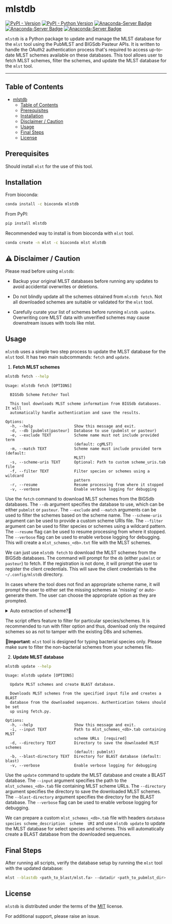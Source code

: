 # mlstdb

[![PyPI - Version](https://img.shields.io/pypi/v/mlstdb.svg)](https://pypi.org/project/mlstdb)
[![PyPI - Python Version](https://img.shields.io/pypi/pyversions/mlstdb.svg)](https://pypi.org/project/mlstdb)
[![Anaconda-Server Badge](https://anaconda.org/bioconda/mlstdb/badges/version.svg)](https://anaconda.org/bioconda/mlstdb)
[![Anaconda-Server Badge](https://anaconda.org/bioconda/mlstdb/badges/license.svg)](https://anaconda.org/bioconda/mlstdb)
[![Anaconda-Server Badge](https://anaconda.org/bioconda/mlstdb/badges/downloads.svg)](https://anaconda.org/bioconda/mlstdb)

`mlstdb` is a Python package to update and manage the MLST database for the `mlst` tool using the PubMLST and BIGSdb Pasteur APIs. It is written to handle the OAuth2 authentication process that's required to access up-to-date MLST schemes available on these databases. This tool allows user to fetch MLST schemes, filter the schemes, and update the MLST database for the `mlst` tool.

-----

## Table of Contents

- [mlstdb](#mlstdb)
  - [Table of Contents](#table-of-contents)
  - [Prerequisites](#prerequisites)
  - [Installation](#installation)
  - [Disclaimer / Caution](#%EF%B8%8F-disclaimer--caution)
  - [Usage](#usage)
  - [Final Steps](#final-steps)
  - [License](#license)

## Prerequisites

Should install `mlst` for the use of this tool.  

## Installation

From bioconda: 
```sh
conda install -c bioconda mlstdb
```

From PyPI:
```sh
pip install mlstdb
```

Recommended way to install is from bioconda with `mlst` tool. 

```sh
conda create -n mlst -c bioconda mlst mlstdb
```

## ⚠️ Disclaimer / Caution
Please read before using `mlstdb`:

* Backup your original MLST databases before running any updates to avoid accidental overwrites or deletions.

* Do not blindly update all the schemes obtained from `mlstdb fetch`. Not all downloaded schemes are suitable or validated for the `mlst` tool.

* Carefully curate your list of schemes before running `mlstdb update`. Overwriting core MLST data with unverified schemes may cause downstream issues with tools like mlst.

## Usage

`mlstdb` uses a simple two step process to update the MLST database for the `mlst` tool. It has two main subcommands: `fetch` and `update`.

1. **Fetch MLST schemes**

```sh
mlstdb fetch --help
```

```console
Usage: mlstdb fetch [OPTIONS]

  BIGSdb Scheme Fetcher Tool

  This tool downloads MLST scheme information from BIGSdb databases. It will
  automatically handle authentication and save the results.

Options:
  -h, --help                  Show this message and exit.
  -d, --db [pubmlst|pasteur]  Database to use (pubmlst or pasteur)
  -e, --exclude TEXT          Scheme name must not include provided term
                              (default: cgMLST)
  -m, --match TEXT            Scheme name must include provided term (default:
                              MLST)
  -s, --scheme-uris TEXT      Optional: Path to custom scheme_uris.tab file
  -f, --filter TEXT           Filter species or schemes using a wildcard
                              pattern
  -r, --resume                Resume processing from where it stopped
  -v, --verbose               Enable verbose logging for debugging
```

Use the `fetch` command to download MLST schemes from the BIGSdb databases. The `--db` argument specifies the database to use, which can be either `pubmlst` or `pasteur`. The `--exclude` and `--match` arguments can be used to filter the schemes based on the scheme name. The `--scheme-uris` argument can be used to provide a custom scheme URIs file. The `--filter` argument can be used to filter species or schemes using a wildcard pattern. The `--resume` flag can be used to resume processing from where it stopped. The `--verbose` flag can be used to enable verbose logging for debugging. This will create a `mlst_schemes_<db>.txt` file with the MLST schemes.

We can just use `mlstdb fetch` to download the MLST schemes from the BIGSdb databases. The command will prompt for the `db` (either `pubmlst` or `pasteur`) to fetch. If the registration is not done, it will prompt the user to register the client credentials. This will save the client credentials to the `~/.config/mlstdb` directory.

In cases where the tool does not find an appropriate scheme name, it will prompt the user to either set the missing schemes as 'missing' or auto-generate them. The user can choose the appropriate option as they are prompted.

<details>
<summary>Auto extraction of scheme?🤔</summary>

First, the script automatically tries to extract the scheme names from the `dbases.sh` file. If the scheme name is not found, it will prompt the user to either print `missing` in the output file or automatically create a scheme name based on the URL. For eg, for URL `https://rest.pubmlst.org/db/pubmlst_borrelia_seqdef/schemes/1`, the scheme name will be `borrelia`. If there are multiple schemes, it will append a number to the scheme name. For eg, for URLs `https://rest.pubmlst.org/db/pubmlst_chlamydiales_seqdef/schemes/38` and `https://rest.pubmlst.org/db/pubmlst_chlamydiales_seqdef/schemes/41`, the scheme names will be `chlamydiales_38` and `chlamydiales_41` respectively.

</details>


The script offers feature to filter for particular species/schemes. It is recommended to run with filter option and thus, download only the required schemes so as not to tamper with the existing DBs and schemes.

**📝Important**: `mlst` tool is designed for typing bacterial species only. Please make sure to filter the non-bacterial schemes from your schemes file.


2. **Update MLST database**

```sh
mlstdb update --help
```

```console
Usage: mlstdb update [OPTIONS]

  Update MLST schemes and create BLAST database.

  Downloads MLST schemes from the specified input file and creates a BLAST
  database from the downloaded sequences. Authentication tokens should be set
  up using fetch.py.

Options:
  -h, --help                  Show this message and exit.
  -i, --input TEXT            Path to mlst_schemes_<db>.tab containing MLST
                              scheme URLs  [required]
  -d, --directory TEXT        Directory to save the downloaded MLST schemes
                              (default: pubmlst)
  -b, --blast-directory TEXT  Directory for BLAST database (default: blast)
  -v, --verbose               Enable verbose logging for debugging
```

Use the `update` command to update the MLST database and create a BLAST database. The `--input` argument specifies the path to the `mlst_schemes_<db>.tab` file containing MLST scheme URLs. The `--directory` argument specifies the directory to save the downloaded MLST schemes. The `--blast-directory` argument specifies the directory for the BLAST database. The `--verbose` flag can be used to enable verbose logging for debugging.

We can prepare a custom `mlst_schemes_<db>.tab` file with headers `database	species	scheme_description	scheme	URI`
and use `mlstdb update` to update the MLST database for select species and schemes. This will automatically create a BLAST database from the downloaded sequences.

## Final Steps
After running all scripts, verify the database setup by running the `mlst` tool with the updated database:
```bash
mlst --blastdb <path_to_blast/mlst.fa> --datadir <path_to_pubmlst_dir>
```


## License

`mlstdb` is distributed under the terms of the [MIT](https://spdx.org/licenses/MIT.html) license.


For additional support, please raise an issue.